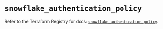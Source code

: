# `snowflake_authentication_policy`

Refer to the Terraform Registry for docs: [`snowflake_authentication_policy`](https://registry.terraform.io/providers/snowflakedb/snowflake/2.3.0/docs/resources/authentication_policy).
